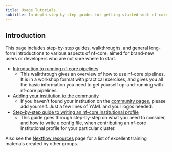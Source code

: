 ```yaml
---
title: Usage Tutorials
subtitle: In-depth step-by-step guides for getting started with nf-core
---
```


## Introduction

This page includes step-by-step guides, walkthroughs, and general long-form introductions to various aspects of nf-core, aimed for brand-new users or developers who are not sure where to start.

- [Introduction to running nf-core pipelines](tutorials/nf_core_usage_tutorial.md)
  - This walkthrough gives an overview of how to use nf-core pipelines. It is in a workshop format with practical exercises, and gives you all the basic information you need to get yourself up-and-running with nf-core pipelines.
- [Adding your institution to the community](tutorials/institution.md)
  - If you haven't found your institution on the [community pages](/contributors), please add yourself. Just a few lines of YAML and your logos needed.
- [Step-by-step guide to writing an nf-core institutional profile](tutorials/step_by_step_institutional_profile.md)
  - This guide goes through step-by-step on what you need to consider, and how to write a config file, when contributing an nf-core institutional profile for your particular cluster.

Also see the [Nextflow resources](/docs/usage/nextflow) page for a list of excellent training materials created by other groups.

